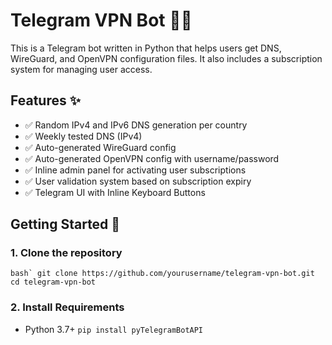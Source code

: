 # Telegram VPN Bot 🤖🔐

This is a Telegram bot written in Python that helps users get DNS, WireGuard, and OpenVPN configuration files. It also includes a subscription system for managing user access.

## Features ✨

- ✅ Random IPv4 and IPv6 DNS generation per country
- ✅ Weekly tested DNS (IPv4)
- ✅ Auto-generated WireGuard config
- ✅ Auto-generated OpenVPN config with username/password
- ✅ Inline admin panel for activating user subscriptions
- ✅ User validation system based on subscription expiry
- ✅ Telegram UI with Inline Keyboard Buttons

## Getting Started 🚀

### 1. Clone the repository

```bash`
git clone https://github.com/yourusername/telegram-vpn-bot.git
cd telegram-vpn-bot ```

### 2. Install Requirements
- Python 3.7+
``` pip install pyTelegramBotAPI ```
